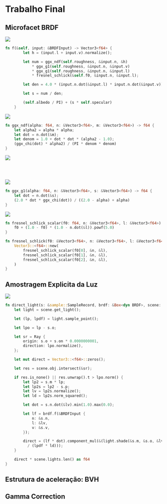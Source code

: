# Trabalho Final

## Microfacet BRDF

<img src="https://render.githubusercontent.com/render/math?math=\LARGE f_{spec} = \frac{F(h,l)G_{2}(l,v,h)D(h)}{4|n \cdot l||n \cdot v|}">

```rust
fn f(&self, input: &BRDFInput) -> Vector3<f64> {
        let h = (input.l + input.v).normalize();

        let num = ggx_ndf(self.roughness, &input.n, &h)
            * ggx_g1(self.roughness, &input.n, &input.v)
            * ggx_g1(self.roughness, &input.n, &input.l)
            * fresnel_schlick(&self.f0, &input.n, &input.l);

        let den = 4.0 * (input.n.dot(&input.l) * input.n.dot(&input.v));

        let s = num / den;

        (self.albedo / PI) + (s * self.specular)
    }
```

<img src="https://render.githubusercontent.com/render/math?math=\Large D(m) = \frac{\chi^%2B(n \cdot m)\alpha^2}{\pi(1 %2B (n \cdot m)^2(\alpha^2 - 1))^2}">


```rust
fn ggx_ndf(alpha: f64, n: &Vector3<f64>, m: &Vector3<f64>) -> f64 {
    let alpha2 = alpha * alpha;
    let dot = n.dot(&m);
    let denom = 1.0 + dot * dot * (alpha2 - 1.0);
    (ggx_chi(dot) * alpha2) / (PI * denom * denom)
}
```

<img src="https://render.githubusercontent.com/render/math?math=\Large G_{1}(s) \approx \frac{2(n \cdot s)}{(n \cdot s)(2-\alpha)+\alpha}">

<br><br>

<img src="https://render.githubusercontent.com/render/math?math=\Large G_{2} = G_{1}(\alpha,n,v)G_{1}(\alpha,n,l)">

```rust
fn ggx_g1(alpha: f64, n: &Vector3<f64>, s: &Vector3<f64>) -> f64 {
    let dot = n.dot(&s);
    (2.0 * dot * ggx_chi(dot)) / ((2.0 - alpha) + alpha)
}
```

<img src="https://render.githubusercontent.com/render/math?math=\Large F(n,l) \approx F_{0} %2B (1 - F_{0})(1-(n \cdot l)^%2B)^5">

```rust
fn fresnel_schlick_scalar(f0: f64, n: &Vector3<f64>, l: &Vector3<f64>) -> f64 {
    f0 + (1.0 - f0) * (1.0 - n.dot(&l)).powf(5.0)
}

fn fresnel_schlick(f0: &Vector3<f64>, n: &Vector3<f64>, l: &Vector3<f64>) -> Vector3<f64> {
    Vector3::<f64>::new(
        fresnel_schlick_scalar(f0[0], &n, &l),
        fresnel_schlick_scalar(f0[1], &n, &l),
        fresnel_schlick_scalar(f0[2], &n, &l),
    )
}
```

## Amostragem Explicita da Luz

<img src="https://render.githubusercontent.com/render/math?math=\LARGE L(x, \omega_{o}) = \int_{x' \in R} g(x, x')f(x, \omega_{i}, \omega_{o})L_{e}(x', \omega_{i})\cos\theta \frac{\cos\theta'}{p(x')\|x' - x\|^2}">

```rust
fn direct_light(s: &sample::SampleRecord, brdf: &Box<dyn BRDF>, scene: &Scene) -> Vector3<f64> {
    let light = scene.get_light();

    let (lp, lpdf) = light.sample_point();

    let lpo = lp - s.o;

    let sr = Ray {
        origin: s.o + s.on * 0.0000000001,
        direction: lpo.normalize(),
    };

    let mut direct = Vector3::<f64>::zeros();

    let res = scene.obj.intersect(&sr);

    if res.is_none() || res.unwrap().t > lpo.norm() {
        let lp2 = s.m * lp;
        let lp2s = lp2 - s.p;
        let lv = lp2s.normalize();
        let ld = lp2s.norm_squared();

        let dot = s.n.dot(&lv).min(1.0).max(0.0);

        let lf = brdf.f(&BRDFInput {
            n: &s.n,
            l: &lv,
            v: &s.v,
        });

        direct = (lf * dot).component_mul(&(light.shade(&s.m, &s.o, &lv) 
          / (lpdf * ld)));
    }

    direct * scene.lights.len() as f64
}
```

## Estrutura de aceleração: BVH

## Gamma Correction
